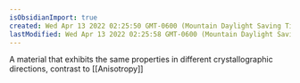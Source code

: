 ```yaml
---
isObsidianImport: true
created: Wed Apr 13 2022 02:25:50 GMT-0600 (Mountain Daylight Saving Time)
lastModified: Wed Apr 13 2022 02:25:58 GMT-0600 (Mountain Daylight Saving Time)
---
```

A material that exhibits the same properties in different crystallographic directions, contrast to [[Anisotropy]]